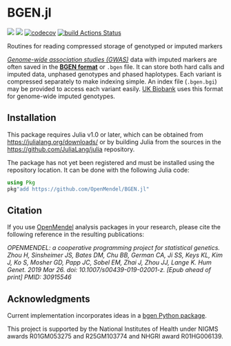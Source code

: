 # BGEN.jl
[![](https://img.shields.io/badge/docs-latest-blue.svg)](https://OpenMendel.github.io/BGEN.jl/dev)
[![](https://img.shields.io/badge/docs-stable-blue.svg)](https://OpenMendel.github.io/BGEN.jl/stable)
[![codecov](https://codecov.io/gh/OpenMendel/BGEN.jl/branch/main/graph/badge.svg?token=W28QPREGC7)](https://codecov.io/gh/OpenMendel/BGEN.jl)
[![build Actions Status](https://github.com/OpenMendel/BGEN.jl/workflows/CI/badge.svg)](https://github.com/OpenMendel/BGEN.jl/actions)

Routines for reading compressed storage of genotyped or imputed markers

[*Genome-wide association studies (GWAS)*](https://en.wikipedia.org/wiki/Genome-wide_association_study) data with imputed markers are often saved in the [**BGEN format**](https://www.well.ox.ac.uk/~gav/bgen_format/) or `.bgen` file.
It can store both hard calls and imputed data, unphased genotypes and phased haplotypes. Each variant is compressed separately to make indexing simple. An index file (`.bgen.bgi`) may be provided to access each variant easily. [UK Biobank](https://www.ukbiobank.ac.uk/) uses this format for genome-wide imputed genotypes.

## Installation

This package requires Julia v1.0 or later, which can be obtained from
https://julialang.org/downloads/ or by building Julia from the sources in the
https://github.com/JuliaLang/julia repository.

The package has not yet been registered and must be installed using the repository location. 
It can be done with the following Julia code:
```julia
using Pkg
pkg"add https://github.com/OpenMendel/BGEN.jl"
```

## Citation

If you use [OpenMendel](https://openmendel.github.io) analysis packages in your research, please cite the following reference in the resulting publications:

*OPENMENDEL: a cooperative programming project for statistical genetics. Zhou H, Sinsheimer JS, Bates DM, Chu BB, German CA, Ji SS, Keys KL, Kim J, Ko S, Mosher GD, Papp JC, Sobel EM, Zhai J, Zhou JJ, Lange K. Hum Genet. 2019 Mar 26. doi: 10.1007/s00439-019-02001-z. [Epub ahead of print] PMID: 30915546*

## Acknowledgments

Current implementation incorporates ideas in a [bgen Python package](https://github.com/jeremymcrae/bgen).

This project is supported by the National Institutes of Health under NIGMS awards R01GM053275 and R25GM103774 and NHGRI award R01HG006139.
